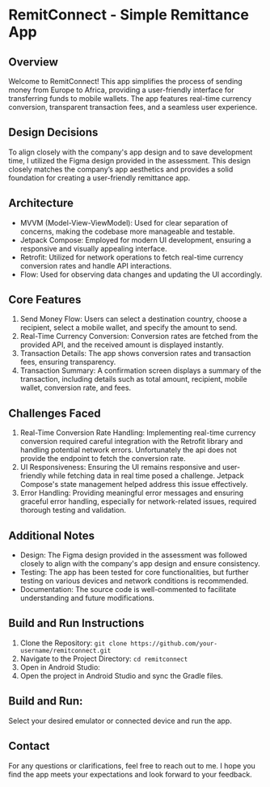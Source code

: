 RemitConnect - Simple Remittance App
============================================

Overview
-------------------------------------------
Welcome to RemitConnect! This app simplifies the process of sending money from Europe to Africa, providing a user-friendly interface for transferring funds to mobile wallets. The app features real-time currency conversion, transparent transaction fees, and a seamless user experience.

Design Decisions
-------------------------------------------
To align closely with the company's app design and to save development time, I utilized the Figma design provided in the assessment. This design closely matches the company’s app aesthetics and provides a solid foundation for creating a user-friendly remittance app.

Architecture
-------------------------------------------
* MVVM (Model-View-ViewModel): Used for clear separation of concerns, making the codebase more manageable and testable.
* Jetpack Compose: Employed for modern UI development, ensuring a responsive and visually appealing interface.
* Retrofit: Utilized for network operations to fetch real-time currency conversion rates and handle API interactions.
* Flow: Used for observing data changes and updating the UI accordingly.


Core Features
-------------------------------------------
1. Send Money Flow: Users can select a destination country, choose a recipient, select a mobile wallet, and specify the amount to send.
2. Real-Time Currency Conversion: Conversion rates are fetched from the provided API, and the received amount is displayed instantly.
3. Transaction Details: The app shows conversion rates and transaction fees, ensuring transparency.
4. Transaction Summary: A confirmation screen displays a summary of the transaction, including details such as total amount, recipient, mobile wallet, conversion rate, and fees.

Challenges Faced
-------------------------------------------
1. Real-Time Conversion Rate Handling: Implementing real-time currency conversion required careful integration with the Retrofit library and handling potential network errors. Unfortunately the api does not provide the endpoint to fetch the conversion rate.
2. UI Responsiveness: Ensuring the UI remains responsive and user-friendly while fetching data in real time posed a challenge. Jetpack Compose's state management helped address this issue effectively.
3. Error Handling: Providing meaningful error messages and ensuring graceful error handling, especially for network-related issues, required thorough testing and validation.

Additional Notes
-------------------------------------------
* Design: The Figma design provided in the assessment was followed closely to align with the company's app design and ensure consistency.
* Testing: The app has been tested for core functionalities, but further testing on various devices and network conditions is recommended.
* Documentation: The source code is well-commented to facilitate understanding and future modifications.

Build and Run Instructions
-------------------------------------------
1. Clone the Repository:
`git clone https://github.com/your-username/remitconnect.git`
2. Navigate to the Project Directory:
`cd remitconnect`
3. Open in Android Studio:
4. Open the project in Android Studio and sync the Gradle files.

Build and Run:
-------------------------------------------
Select your desired emulator or connected device and run the app.

Contact
-------------------------------------------
For any questions or clarifications, feel free to reach out to me. I hope you find the app meets your expectations and look forward to your feedback.